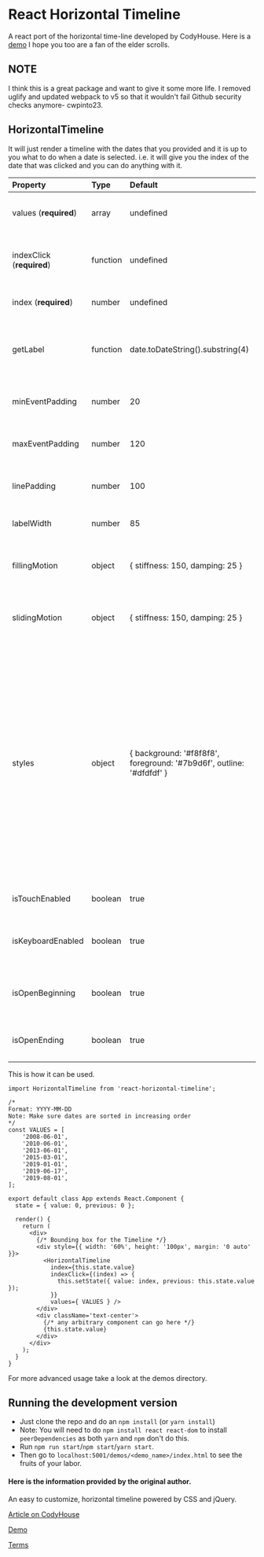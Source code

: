 # React Horizontal Timeline

A react port of the horizontal time-line developed by CodyHouse.
Here is a [demo](http://sherubthakur.github.io/react-horizontal-timeline) I hope you too are a fan of the elder scrolls.

## NOTE
I think this is a great package and want to give it some more life. I removed uglify and updated webpack to v5 so that it wouldn't fail Github security checks anymore- cwpinto23.

## HorizontalTimeline

It will just render a timeline with the dates that you provided and it is up to you what to do when a date is selected. i.e. it will give you the index of the date that was clicked and you can do anything with it.

Property	                  |	Type   	     |	Default	                      |	Description
:--------------------------|:--------------|:-------------------------------|:--------------------------------
 values (**required**)     | array         | undefined                      | **sorted** array of dates (format:**yyyy-mm-dd**)
 indexClick (**required**) | function      | undefined                      | function that takes the index of the array as argument
 index (**required**)      | number        | undefined                      | the index of the selected date
 getLabel                  | function      | date.toDateString().substring(4) |  A function to calculate the label of the event based on the date of the event
 minEventPadding           | number        | 20                             | The minimum padding between two event labels
 maxEventPadding           | number        | 120                            | The maximum padding between two event labels
 linePadding               | number        | 100                            | Padding used at the start and end of the timeline
 labelWidth                | number        | 85                             | The width of an individual label
 fillingMotion             | object        |{ stiffness: 150, damping: 25 } | Sets the animation style of how filling motion will look
 slidingMotion             | object        |{ stiffness: 150, damping: 25 } | Sets the animation style of how sliding motion will look
 styles                    | object        |{ background: '#f8f8f8', foreground: '#7b9d6f', outline: '#dfdfdf' } | object containing the styles for the timeline currently outline (the color of the boundaries of the timeline and the buttons on it's either side), foreground (the filling color, active color) and background (the background color of your page) colors of the timeline can be changed.
 isTouchEnabled            | boolean       | true                           | Enable touch events (swipe left, right)
 isKeyboardEnabled         | boolean       | true                           | Enable keyboard events (up, down, left, right)
 isOpenBeginning           | boolean       | true                           | Show the beginning of the timeline as open ended
 isOpenEnding              | boolean       | true                           | Show the ending of the timeline as open ended

This is how it can be used.

```
import HorizontalTimeline from 'react-horizontal-timeline';

/*
Format: YYYY-MM-DD
Note: Make sure dates are sorted in increasing order
*/
const VALUES = [
    '2008-06-01',
    '2010-06-01',
    '2013-06-01',
    '2015-03-01',
    '2019-01-01',
    '2019-06-17',
    '2019-08-01',
];

export default class App extends React.Component {
  state = { value: 0, previous: 0 };

  render() {
    return (
      <div>
        {/* Bounding box for the Timeline */}
        <div style={{ width: '60%', height: '100px', margin: '0 auto' }}>
          <HorizontalTimeline
            index={this.state.value}
            indexClick={(index) => {
              this.setState({ value: index, previous: this.state.value });
            }}
            values={ VALUES } />
        </div>
        <div className='text-center'>
          {/* any arbitrary component can go here */}    
          {this.state.value}
        </div>
      </div>
    );
  }
}

```
For more advanced usage take a look at the demos directory.

## Running the development version
- Just clone the repo and do an `npm install` (or `yarn install`)
- Note: You will need to do `npm install react react-dom` to install `peerDependencies` as both `yarn` and `npm` don't do this.
- Run `npm run start`/`npm start`/`yarn start`.
- Then go to `localhost:5001/demos/<demo_name>/index.html` to see the fruits of your labor.

#### Here is the information provided by the original author.

An easy to customize, horizontal timeline powered by CSS and jQuery.

[Article on CodyHouse](http://codyhouse.co/gem/horizontal-timeline/)

[Demo](https://codyhouse.co/demo/horizontal-timeline/index.html)

[Terms](http://codyhouse.co/terms/)
